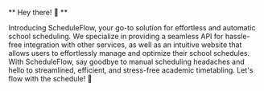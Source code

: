 ** Hey there! 🌟 **

Introducing ScheduleFlow, your go-to solution for effortless and automatic school scheduling. We specialize in providing a seamless API for hassle-free integration with other services, as well as an intuitive website that allows users to effortlessly manage and optimize their school schedules. With ScheduleFlow, say goodbye to manual scheduling headaches and hello to streamlined, efficient, and stress-free academic timetabling. Let's flow with the schedule! 🚀
